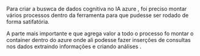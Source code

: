 Para criar a buswca de dados cognitiva no IA azure ,  foi preciso montar vários processos dentro da ferramenta para que pudesse ser rodado de  forma satifatória.


A parte mais importante e que agrega valor a todo o processo fo montar o container dentro do azure onde ali podesse fazer inserções de consultas nos dados extraindo informações e criando análises . 

